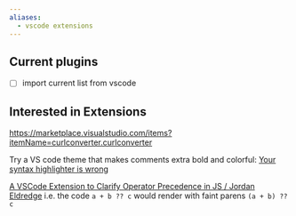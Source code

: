 ```yaml
---
aliases:
  - vscode extensions
---
```

## Current plugins
- [ ] import current list from vscode

## Interested in Extensions
https://marketplace.visualstudio.com/items?itemName=curlconverter.curlconverter

Try a VS code theme that makes comments extra bold and colorful: [Your syntax highlighter is wrong](https://jameshfisher.com/2014/05/11/your-syntax-highlighter-is-wrong/)

[A VSCode Extension to Clarify Operator Precedence in JS / Jordan Eldredge](https://jordaneldredge.com/blog/a-vs-code-extension-to-combat-js-precedence-confusion/)
i.e. the code `a + b ?? c` would render with faint parens `(a + b) ?? c`
